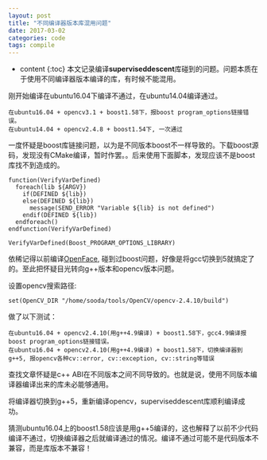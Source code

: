 ```yaml
---
layout: post
title: "不同编译器版本库混用问题"
date: 2017-03-02
categories: code
tags: compile
---
```

* content
{:toc}
本文记录编译**superviseddescent**库碰到的问题。问题本质在于使用不同编译器版本编译的库，有时候不能混用。

刚开始编译在ubuntu16.04下编译不通过，在ubuntu14.04编译通过。

```
在ubuntu16.04 + opencv3.1 + boost1.58下，报boost program_options链接错误。
在ubuntu14.04 + opencv2.4.8 + boost1.54下, 一次通过
```

一度怀疑是boost库链接问题，以为是不同版本boost不一样导致的。下载boost源码，发现没有CMake编译，暂时作罢。。后来使用下面脚本，发现应该不是boost库找不到造成的。

```
function(VerifyVarDefined)
  foreach(lib ${ARGV}) 
    if(DEFINED ${lib})
    else(DEFINED ${lib})
      message(SEND_ERROR "Variable ${lib} is not defined")
    endif(DEFINED ${lib})
  endforeach()
endfunction(VerifyVarDefined)

VerifyVarDefined(Boost_PROGRAM_OPTIONS_LIBRARY)
```

依稀记得以前编译[OpenFace](https://github.com/TadasBaltrusaitis/OpenFace), 碰到过boost问题，好像是将gcc切换到5就搞定了的。至此把怀疑目光转向g++版本和opencv版本问题。

设置opencv搜索路径: 

```
set(OpenCV_DIR "/home/sooda/tools/OpenCV/opencv-2.4.10/build")
```

做了以下测试：

```
在ubuntu16.04 + opencv2.4.10(用g++4.9编译) + boost1.58下，gcc4.9编译报boost program_options链接错误。
在ubuntu16.04 + opencv2.4.10(用g++4.9编译) + boost1.58下，切换编译器到g++5, 报opencv各种cv::error, cv::exception, cv::string等错误
```

查找文章怀疑是c++ ABI在不同版本之间不同导致的。也就是说，使用不同版本编译器编译出来的库未必能够通用。

将编译器切换到g++5，重新编译opencv，superviseddescent库顺利编译成功。

猜测ubuntu16.04上的boost1.58应该是用g++5编译的，这也解释了以前不少代码编译不通过，切换编译器之后就编译通过的情况。编译不通过可能不是代码版本不兼容，而是库版本不兼容！

